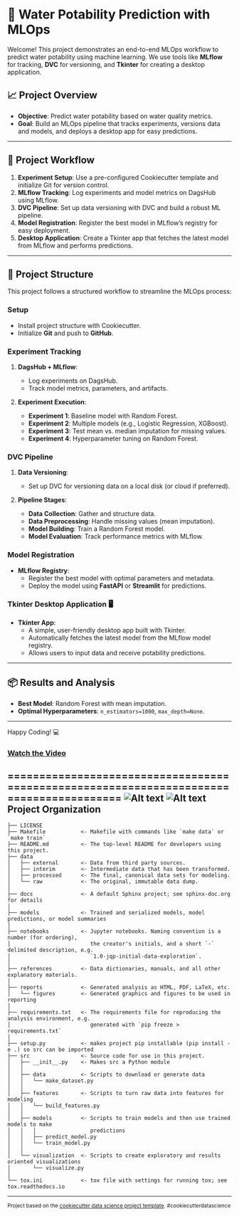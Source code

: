 
# 🌊 Water Potability Prediction with MLOps

Welcome! This project demonstrates an end-to-end MLOps workflow to predict water potability using machine learning. We use tools like **MLflow** for tracking, **DVC** for versioning, and **Tkinter** for creating a desktop application.

## 📈 Project Overview
- **Objective**: Predict water potability based on water quality metrics.
- **Goal**: Build an MLOps pipeline that tracks experiments, versions data and models, and deploys a desktop app for easy predictions.

---

## 🔄 Project Workflow

1. **Experiment Setup**: Use a pre-configured Cookiecutter template and initialize Git for version control.
2. **MLflow Tracking**: Log experiments and model metrics on DagsHub using MLflow.
3. **DVC Pipeline**: Set up data versioning with DVC and build a robust ML pipeline.
4. **Model Registration**: Register the best model in MLflow’s registry for easy deployment.
5. **Desktop Application**: Create a Tkinter app that fetches the latest model from MLflow and performs predictions.

---

## 📂 Project Structure
This project follows a structured workflow to streamline the MLOps process:

### Setup
- Install project structure with Cookiecutter.
- Initialize **Git** and push to **GitHub**.

### Experiment Tracking
1. **DagsHub + MLflow**:
   - Log experiments on DagsHub.
   - Track model metrics, parameters, and artifacts.
   
2. **Experiment Execution**:
   - **Experiment 1**: Baseline model with Random Forest.
   - **Experiment 2**: Multiple models (e.g., Logistic Regression, XGBoost).
   - **Experiment 3**: Test mean vs. median imputation for missing values.
   - **Experiment 4**: Hyperparameter tuning on Random Forest.

### DVC Pipeline
1. **Data Versioning**:
   - Set up DVC for versioning data on a local disk (or cloud if preferred).
   
2. **Pipeline Stages**:
   - **Data Collection**: Gather and structure data.
   - **Data Preprocessing**: Handle missing values (mean imputation).
   - **Model Building**: Train a Random Forest model.
   - **Model Evaluation**: Track performance metrics with MLflow.

### Model Registration
- **MLflow Registry**:
  - Register the best model with optimal parameters and metadata.
  - Deploy the model using **FastAPI** or **Streamlit** for predictions.

### Tkinter Desktop Application 🖥️
- **Tkinter App**:
   - A simple, user-friendly desktop app built with Tkinter.
   - Automatically fetches the latest model from the MLflow model registry.
   - Allows users to input data and receive potability predictions.

---

## 📦 Results and Analysis
- **Best Model**: Random Forest with mean imputation.
- **Optimal Hyperparameters**: `n_estimators=1000`, `max_depth=None`.

---

Happy Coding! 💻

### [Watch the Video](https://youtu.be/ubnbC5ZkykY)

========================================================================================
![Alt text](https://github.com/DataThinkers/End-to-End-Machine-Learning-Portfolio-Project-MLOps-DVC-Pipeline/blob/master/project.png)
![Alt text](https://github.com/DataThinkers/End-to-End-Machine-Learning-Portfolio-Project-MLOps-DVC-Pipeline/blob/master/Untitled-2024-08-23-0858.png)
Project Organization
------------

    ├── LICENSE
    ├── Makefile           <- Makefile with commands like `make data` or `make train`
    ├── README.md          <- The top-level README for developers using this project.
    ├── data
    │   ├── external       <- Data from third party sources.
    │   ├── interim        <- Intermediate data that has been transformed.
    │   ├── processed      <- The final, canonical data sets for modeling.
    │   └── raw            <- The original, immutable data dump.
    │
    ├── docs               <- A default Sphinx project; see sphinx-doc.org for details
    │
    ├── models             <- Trained and serialized models, model predictions, or model summaries
    │
    ├── notebooks          <- Jupyter notebooks. Naming convention is a number (for ordering),
    │                         the creator's initials, and a short `-` delimited description, e.g.
    │                         `1.0-jqp-initial-data-exploration`.
    │
    ├── references         <- Data dictionaries, manuals, and all other explanatory materials.
    │
    ├── reports            <- Generated analysis as HTML, PDF, LaTeX, etc.
    │   └── figures        <- Generated graphics and figures to be used in reporting
    │
    ├── requirements.txt   <- The requirements file for reproducing the analysis environment, e.g.
    │                         generated with `pip freeze > requirements.txt`
    │
    ├── setup.py           <- makes project pip installable (pip install -e .) so src can be imported
    ├── src                <- Source code for use in this project.
    │   ├── __init__.py    <- Makes src a Python module
    │   │
    │   ├── data           <- Scripts to download or generate data
    │   │   └── make_dataset.py
    │   │
    │   ├── features       <- Scripts to turn raw data into features for modeling
    │   │   └── build_features.py
    │   │
    │   ├── models         <- Scripts to train models and then use trained models to make
    │   │   │                 predictions
    │   │   ├── predict_model.py
    │   │   └── train_model.py
    │   │
    │   └── visualization  <- Scripts to create exploratory and results oriented visualizations
    │       └── visualize.py
    │
    └── tox.ini            <- tox file with settings for running tox; see tox.readthedocs.io


--------

<p><small>Project based on the <a target="_blank" href="https://drivendata.github.io/cookiecutter-data-science/">cookiecutter data science project template</a>. #cookiecutterdatascience</small></p>
